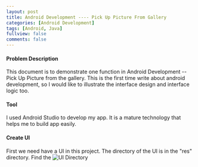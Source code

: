 ```yaml
---
layout: post
title: Android Development ---- Pick Up Picture From Gallery
categories: [Android Development]
tags: [Android, Java]
fullview: false
comments: false
---
```

#### Problem Description
This document is to demonstrate one function in Android Development -- Pick Up Picture from the gallery. This is the first time write about android development, so I would like to illustrate the interface design and interface logic too.

#### Tool
I used Android Studio to develop my app. It is a mature technology that helps me to build app easily.

#### Create UI
First we need have a UI in this project. The directory of the UI is in the "res" directory. Find the
![UI Directory](https://github.com/scao7/assets/media/androidRes/UIDir.PNG")
